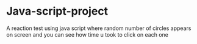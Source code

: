 # Java-script-project
A reaction test using java script where random number of circles appears on screen and you can see how time u took to click on each one

